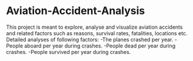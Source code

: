 # Aviation-Accident-Analysis
This project is meant to explore, analyse and visualize aviation accidents and related factors such as reasons, survival rates, fatalities, locations etc. Detailed analyses of following factors:       -The planes crashed per year.       -People aboard per year during crashes.       -People dead per year during crashes.       -People survived per year during crashes.
